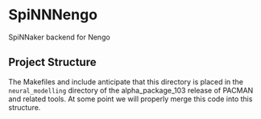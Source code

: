 SpiNNNengo
==========

SpiNNaker backend for Nengo

Project Structure
-----------------

The Makefiles and include anticipate that this directory is placed in the
`neural_modelling` directory of the alpha_package_103 release of PACMAN and
related tools.  At some point we will properly merge this code into this
structure.
